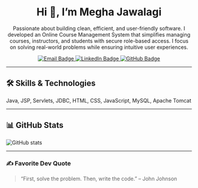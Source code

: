 <h1 align="center">Hi 👋, I’m Megha Jawalagi</h1>

<p align="center">
  Passionate about building clean, efficient, and user-friendly software. I developed an Online Course Management System that simplifies managing courses, instructors, and students with secure role-based access. I focus on solving real-world problems while ensuring intuitive user experiences.
</p>

<p align="center">
  <a href="mailto:jawalagimegham@gmail.com" target="_blank">
    <img src="https://img.shields.io/badge/Email-D14836?style=for-the-badge&logo=gmail&logoColor=white" alt="Email Badge" />
  </a>
  <a href="https://linkedin.com/in/megha-m-jawalagi" target="_blank">
    <img src="https://img.shields.io/badge/LinkedIn-0A66C2?style=for-the-badge&logo=linkedin&logoColor=white" alt="LinkedIn Badge" />
  </a>
  <a href="https://github.com/LSUDOKO" target="_blank">
    <img src="https://img.shields.io/badge/GitHub-181717?style=for-the-badge&logo=github&logoColor=white" alt="GitHub Badge" />
  </a>
</p>

---

## 🛠️ Skills & Technologies

Java, JSP, Servlets, JDBC, HTML, CSS, JavaScript, MySQL, Apache Tomcat

---

## 📊 GitHub Stats

![GitHub stats](https://github-readme-stats.vercel.app/api?username=LSUDOKO&theme=radical&show_icons=true)

---

### ✍️ Favorite Dev Quote

> “First, solve the problem. Then, write the code.” – John Johnson

